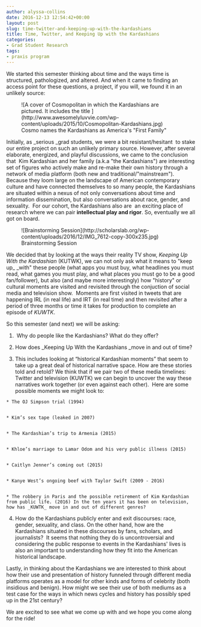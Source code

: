 ```yaml
---
author: alyssa-collins
date: 2016-12-13 12:54:42+00:00
layout: post
slug: time-twitter-and-keeping-up-with-the-kardashians
title: Time, Twitter, and Keeping Up with the Kardashians
categories:
- Grad Student Research
tags:
- praxis program
---
```


We started this semester thinking about time and the ways time is structured, pathologized, and altered. And when it came to finding an access point for these questions, a project, if you will, we found it in an unlikely source:

<figure>
  ![A cover of Cosmopolitan in which the Kardashians are pictured. It includes the title ](http://www.awesomelyluvvie.com/wp-content/uploads/2015/10/Cosmopolitan-Kardashians.jpg)
  <figcaption>
 Cosmo names the Kardashians as America's "First Family"
</figcaption>

</figure>



Initially, as _serious _grad students, we were a bit resistant/hesitant  to stake our entire project on such an unlikely primary source. However, after several elaborate, energized, and playful discussions, we came to the conclusion that  Kim Kardashian and her family (a.k.a "the Kardashians") are interesting set of figures who actively make and re-make their own history through a network of media platform (both new and traditional/"mainstream"). Because they loom large on the landscape of American contemporary culture and have connected themselves to so many people, the Kardashians are situated within a nexus of not only conversations about time and information dissemination, but also conversations about race, gender, and sexuality.  For our cohort, the Kardashians also are  an exciting place of research where we can pair **intellectual play and rigor**. So, eventually we all got on board. 

<figure>
  ![Brainstorming Session](http://scholarslab.org/wp-content/uploads/2016/12/IMG_7612-copy-300x235.jpg)
  <figcaption>
 Brainstorming Session
</figcaption>

</figure>



We decided that by looking at the ways their reality TV show, _Keeping Up With the Kardashian_ (KUTWK), we can not only ask what it means to "keep up_ _with" these people (what apps you must buy, what headlines you must read, what games you must play, and what places you must go to be a good fan/follower), but also (and maybe more interestingly) how "history" or cultural moments are visited and revisited through the conjuction of social media and television show.  Moments are first visited in tweets that are happening IRL (in real life) and IRT (in real time) and then revisited after a period of three months or time it takes for production to complete an episode of _KUWTK_. 







So this semester (and next) we will be asking: 





 	
  1.  Why do people like the Kardashians? What do they offer?

 	
  2. How does _Keeping Up With the Kardashians _move in and out of time? 

 	
  3. This includes looking at “historical Kardashian moments” that seem to take up a great deal of historical narrative space. How are these stories told and retold? We think that if we pair two of these media timelines: Twitter and television (KUWTK) we can begin to uncover the way these narratives work together (or even against each other).  Here are some possible moments we might look to: 

 	
    * The OJ Simpson trial (1994)

 	
    * Kim’s sex tape (leaked in 2007) 

 	
    * The Kardashian’s trip to Armenia (2015)

 	
    * Khloe’s marriage to Lamar Odom and his very public illness (2015)

 	
    * Caitlyn Jenner’s coming out (2015)

 	
    * Kanye West’s ongoing beef with Taylor Swift (2009 - 2016)

 	
    * The robbery in Paris and the possible retirement of Kim Kardashian from public life. (2016) In the ten years it has been on television, how has _KUWTK_ move in and out of different genres?




 	
  4. How do the Kardashians publicly enter and exit discourses: race, gender, sexuality, and class. On the other hand, how are the Kardashians situated in these discourses by fans, scholars, and journalists?  It seems that nothing they do is uncontroversial and considering the public response to events in the Kardashians' lives is also an important to understanding how they fit into the American historical landscape. 




Lastly, in thinking about the Kardashians we are interested to think about how their use and presentation of history funneled through different media platforms operates as a model for other kinds and forms of celebrity (both insidious and benign). How might we see their use of both mediums as a test case for the ways in which news cycles and history has possibly sped up in the 21st century? 







We are excited to see what we come up with and we hope you come along for the ride! 
